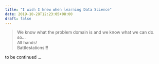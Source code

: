 ```yaml
---
title: "I wish I knew when learning Data Science"
date: 2019-10-28T12:23:05+08:00
draft: false
---
```

> We know what the problem domain is and we know what we can do.     
> so...     
> All hands!    
> Battlestations!!!

to be continued ...
